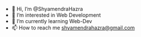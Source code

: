 - 👋 Hi, I’m @ShyamendraHazra
- 👀 I’m interested in Web Development
- 🌱 I’m currently learning Web-Dev
- 📫 How to reach me shyamendrahazra@gmail.com

<!---
ShyamendraHazra/ShyamendraHazra is a ✨ special ✨ repository because its `README.md` (this file) appears on your GitHub profile.
You can click the Preview link to take a look at your changes.
--->
